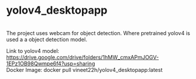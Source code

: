 # yolov4_desktopapp
<br>
The project uses webcam for object detection. Where pretrained yolov4 is used a a object detection model.<br>

Link to yolov4 model: https://drive.google.com/drive/folders/1hMW_cmxAPmJOGV-1EPz1OB98Qwmpe6f4?usp=sharing <br>
Docker Image: docker pull vineet22h/yolov4_desktopapp:latest
